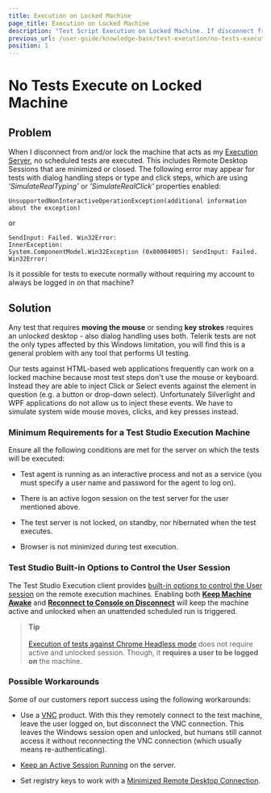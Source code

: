 ```yaml
---
title: Execution on Locked Machine
page_title: Execution on Locked Machine
description: "Test Script Execution on Locked Machine. If disconnect from and/or lock the machine that acts as Execution Server, no scheduled tests are executed. This includes Remote Desktop Sessions that are minimized or closed. The following error may appear for tests with dialog handling - UnsupportedNonInteractiveOperationException. Test Studio test run with error SendInput: Failed. Win32Error" 
previous_url: /user-guide/knowledge-base/test-execution/no-tests-execute-on-locked-machine.aspx, /user-guide/knowledge-base/test-execution/no-tests-execute-on-locked-machine
position: 1
---
```

# No Tests Execute on Locked Machine #

## Problem ##

When I disconnect from and/or lock the machine that acts as my <a href="/features/scheduling-test-runs/create-execution-server" target="_blank">Execution Server</a>, no scheduled tests are executed. This includes Remote Desktop Sessions that are minimized or closed. The following error may appear for tests with dialog handling steps or type and click steps, which are using *'SimulateRealTyping'* or *'SimulateRealClick'* properties enabled: 

```
UnsupportedNonInteractiveOperationException(additional information about the exception)
```

or 

```
SendInput: Failed. Win32Error:
InnerException:
System.ComponentModel.Win32Exception (0x80004005): SendInput: Failed. Win32Error:
```

Is it possible for tests to execute normally without requiring my account to always be logged in on that machine?

## Solution ##

Any test that requires **moving the mouse** or sending **key strokes** requires an unlocked desktop - also dialog handling uses both. Telerik tests are not the only types affected by this Windows limitation, you will find this is a general problem with any tool that performs UI testing.

Our tests against HTML-based web applications frequently can work on a locked machine because most test steps don't use the mouse or keyboard. Instead they are able to inject Click or Select events against the element in question (e.g. a button or drop-down select). Unfortunately Silverlight and WPF applications do not allow us to inject these events. We have to simulate system wide mouse moves, clicks, and key presses instead.

### Minimum Requirements for a Test Studio Execution Machine ###

Ensure all the following conditions are met for the server on which the tests will be executed:

* Test agent is running as an interactive process and not as a service (you must specify a user name and password for the agent to log on).

* There is an active logon session on the test server for the user mentioned above.

* The test server is not locked, on standby, nor hibernated when the test executes.

* Browser is not minimized during test execution.

### Test Studio Built-in Options to Control the User Session ###

The Test Studio Execution client provides <a href="/features/scheduling-test-runs/create-execution-server#user-session-configuration" target="_blank">built-in options to control the User session</a> on the remote execution machines. Enabling both <a href="/features/scheduling-test-runs/create-execution-server#keep-machine-awake" target="_blank">__Keep Machine Awake__</a> and <a href="/features/scheduling-test-runs/create-execution-server#reconnect-to-console-on-disconnect" target="_blank">__Reconnect to Console on Disconnect__</a> will keep the machine active and unlocked when an unattended scheduled run is triggered.

> __Tip__
> <br>
> <br>
> <a href="/automated-tests/headless/headless-test-execution" target="_blank">Execution of tests against Chrome Headless mode</a> does not require active and unlocked session. Though, it __requires a user to be logged on__ the machine.

### Possible Workarounds ###

Some of our customers report success using the following workarounds:

* Use a <a href="http://en.wikipedia.org/wiki/Virtual_Network_Computing" target="_blank">VNC</a> product. With this they remotely connect to the test machine, leave the user logged on, but disconnect the VNC connection. This leaves the Windows session open and unlocked, but humans still cannot access it without reconnecting the VNC connection (which usually means re-authenticating).

* <a href="/knowledge-base/scheduling-kb/keep-active-session" target="_blank">Keep an Active Session Running</a> on the server.

* Set registry keys to work with a <a href="/knowledge-base/test-execution-kb/minimized-rdc" target="_blank">Minimized Remote Desktop Connection</a>.